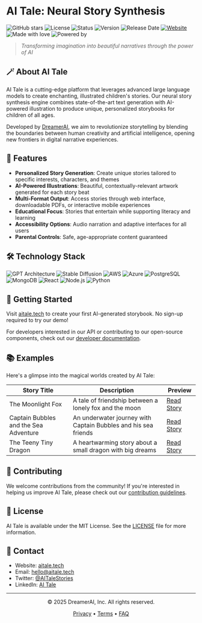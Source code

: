 # AI Tale: Neural Story Synthesis

![GitHub stars](https://img.shields.io/github/stars/ai-tale/core?style=social)
![License](https://img.shields.io/badge/license-MIT-blue)
![Status](https://img.shields.io/badge/status-active-success)
![Version](https://img.shields.io/badge/version-1.2.0-brightgreen)
![Release Date](https://img.shields.io/badge/release%20date-Mar%202025-informational)
[![Website](https://img.shields.io/badge/website-aitale.tech-orange)](https://aitale.tech)
![Made with love](https://img.shields.io/badge/made%20with-❤️-red)
![Powered by](https://img.shields.io/badge/powered%20by-DreamerAI-pink)

> *Transforming imagination into beautiful narratives through the power of AI*

## 🪄 About AI Tale

AI Tale is a cutting-edge platform that leverages advanced large language models to create enchanting, illustrated children's stories. Our neural story synthesis engine combines state-of-the-art text generation with AI-powered illustration to produce unique, personalized storybooks for children of all ages.

Developed by [DreamerAI](https://aitale.me), we aim to revolutionize storytelling by blending the boundaries between human creativity and artificial intelligence, opening new frontiers in digital narrative experiences.

## 🌟 Features

- **Personalized Story Generation**: Create unique stories tailored to specific interests, characters, and themes
- **AI-Powered Illustrations**: Beautiful, contextually-relevant artwork generated for each story beat
- **Multi-Format Output**: Access stories through web interface, downloadable PDFs, or interactive mobile experiences
- **Educational Focus**: Stories that entertain while supporting literacy and learning
- **Accessibility Options**: Audio narration and adaptive interfaces for all users
- **Parental Controls**: Safe, age-appropriate content guaranteed

## 🛠️ Technology Stack

![GPT Architecture](https://img.shields.io/badge/AI-Transformer-yellow)
![Stable Diffusion](https://img.shields.io/badge/Images-Stable_Diffusion-blue)
![AWS](https://img.shields.io/badge/Infrastructure-AWS-FF9900)
![Azure](https://img.shields.io/badge/Cloud-Azure-0078D4)
![PostgreSQL](https://img.shields.io/badge/Database-PostgreSQL-336791)
![MongoDB](https://img.shields.io/badge/Database-MongoDB-47A248)
![React](https://img.shields.io/badge/Frontend-React-61DAFB)
![Node.js](https://img.shields.io/badge/Backend-Node.js-339933)
![Python](https://img.shields.io/badge/ML_Pipeline-Python-3776AB)

## 🚀 Getting Started

Visit [aitale.tech](https://aitale.tech) to create your first AI-generated storybook. No sign-up required to try our demo!

For developers interested in our API or contributing to our open-source components, check out our [developer documentation](https://docs.aitale.tech).

## 📚 Examples

Here's a glimpse into the magical worlds created by AI Tale:

| Story Title | Description | Preview |
|-------------|-------------|---------|
| The Moonlight Fox | A tale of friendship between a lonely fox and the moon | [Read Story](https://www.aitale.tech/story/67e77b682b7349e3a5b907bc) |
| Captain Bubbles and the Sea Adventure | An underwater journey with Captain Bubbles and his sea friends | [Read Story](https://www.aitale.tech/story/67e77bd42b7349e3a5b907c2) |
| The Teeny Tiny Dragon | A heartwarming story about a small dragon with big dreams | [Read Story](https://www.aitale.tech/story/67e77cc92b7349e3a5b907c8) |

## 🤝 Contributing

We welcome contributions from the community! If you're interested in helping us improve AI Tale, please check out our [contribution guidelines](https://github.com/ai-tale/ai-tale/blob/main/CONTRIBUTING.md).

## 📄 License

AI Tale is available under the MIT License. See the [LICENSE](https://github.com/ai-tale/ai-tale/blob/main/LICENSE) file for more information.

## 📮 Contact

- Website: [aitale.tech](https://aitale.tech)
- Email: [hello@aitale.tech](mailto:hello@aitale.tech)
- Twitter: [@AITaleStories](https://twitter.com/AITaleStories)
- LinkedIn: [AI Tale](https://linkedin.com/company/ai-tale)

---

<p align="center">
  © 2025 DreamerAI, Inc. All rights reserved.
</p>

<p align="center">
  <a href="https://aitale.tech/privacy">Privacy</a> •
  <a href="https://aitale.tech/terms">Terms</a> •
  <a href="https://aitale.tech/faq">FAQ</a>
</p>

